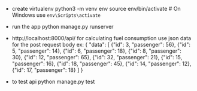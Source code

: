 - create virtualenv
    python3 -m venv env
    source env/bin/activate  # On Windows use `env\Scripts\activate`

- run the app
    python manage.py runserver

- http://localhost:8000/api/ for calculating fuel consumption
    use json data for the post request body
    ex: 
    {
        "data": [
            {"id": 3, "passenger": 56}, 
            {"id": 5, "passenger": 14}, 
            {"id": 6, "passenger": 18}, 
            {"id": 8, "passenger": 30}, 
            {"id": 12, "passenger": 65}, 
            {"id": 32, "passenger": 21}, 
            {"id": 15, "passenger": 16}, 
            {"id": 18, "passenger": 45}, 
            {"id": 14, "passenger": 12}, 
            {"id": 17, "passenger": 18}
        ]
    }

- to test api
    python manage.py test